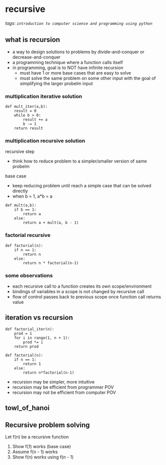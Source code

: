 # recursive
###### tags: `introduction to computer science and programming using python`

## what is recursion
- a way to design solutions to problems by divide-and-conquer or decrease-and-conquer
- a programming technique where a function calls itself
- in programming, goal is to NOT have infinite recursion
    - must have 1 or more base cases that are easy to solve
    - must solve the same problem on some other input with the goal of simplifying the larger probelm input

### multiplication iterative solution
```python=
def mult_iter(a,b):
    result = 0
    while b > 0:
        result += a
        b -= 1
    return result
```

### multiplication recursive solution
recursive step
- think how to reduce problem to a simpler/smaller version of same probelm

base case
- keep reducing problem until reach a simple case that can be solved directly
- when b = 1, a*b = a

```python=
def mult(a,b):
    if b == 1:
        return a
    else:
        return a + mult(a, b - 1)
```

### factorial recursive
```python=
def factorial(n):
    if n == 1:
        return n
    else:
        return n * factorial(n-1)
```
### some observations
- each recursive call to a function creates its own scope/environment
- bindings of variables in a scope is not changed by recursive call
- flow of control passes back to previous scope once function call returns value

## iteration vs recursion
```python=
def factorial_iter(n):
    prod = 1
    for i in range(1, n + 1):
        prod *= i
    return prod
```

```python=
def factorial(n):
    if n == 1:
        return 1
    else: 
        return n*factorial(n-1)
```

- recursion may be simpler, more intuitive
- recursion may be efficient from programmer POV
- recursion may not be efficient from computer POV

## towl_of_hanoi

## Recursive problem solving
Let f(n) be a recursive function
1. Show f(1) works (base case)
2. Assume f(n - 1) works
3. Show f(n) works using f(n - 1)